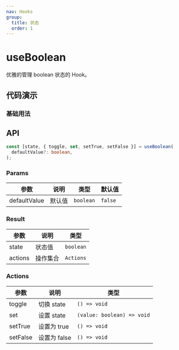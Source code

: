 ```yaml
---
nav: Hooks
group:
  title: 状态
  order: 1
---
```


# useBoolean

优雅的管理 boolean 状态的 Hook。

## 代码演示

### 基础用法

<code src="./demo/demo1.tsx"></code>

## API

```typescript
const [state, { toggle, set, setTrue, setFalse }] = useBoolean(
  defaultValue?: boolean,
);
```

### Params

| 参数         | 说明   | 类型      | 默认值  |
| ------------ | ------ | --------- | ------- |
| defaultValue | 默认值 | `boolean` | `false` |

### Result

| 参数    | 说明     | 类型      |
| ------- | -------- | --------- |
| state   | 状态值   | `boolean` |
| actions | 操作集合 | `Actions` |

### Actions

| 参数     | 说明         | 类型                       |
| -------- | ------------ | -------------------------- |
| toggle   | 切换 state   | `() => void`               |
| set      | 设置 state   | `(value: boolean) => void` |
| setTrue  | 设置为 true  | `() => void`               |
| setFalse | 设置为 false | `() => void`               |
